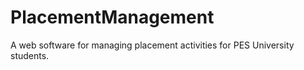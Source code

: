 # PlacementManagement
A web software for managing placement activities for PES University students.
